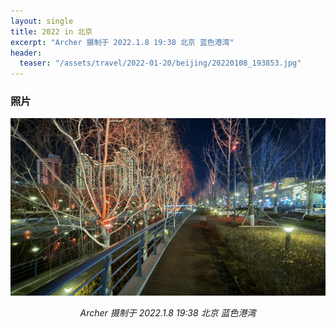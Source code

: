 ```yaml
---
layout: single
title: 2022 in 北京
excerpt: "Archer 摄制于 2022.1.8 19:38 北京 蓝色港湾"
header:
  teaser: "/assets/travel/2022-01-20/beijing/20220108_193853.jpg"
---
```


### 照片

![](/assets/travel/2022-01-20/beijing/20220108_193853.jpg)

<p style="text-align: center;font-style: italic;">Archer 摄制于 2022.1.8 19:38 北京 蓝色港湾</p>
